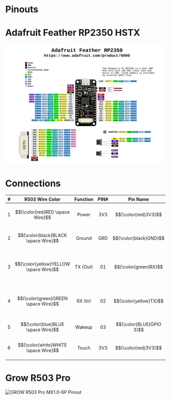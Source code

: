 # Pinouts

# Adafruit Feather RP2350 HSTX
![Adafruit Feather RP2350 HSTX Pinout](https://raw.githubusercontent.com/adafruit/Adafruit-Feather-RP2350-PCB/refs/heads/main/Adafruit_Feather_RP2350_prettypins.svg)

# Connections

| # | R503 Wire Color                        | Function |  PIN#  | Pin Name                 | Notes                                 |
| - |                  :---:                 |   :---:  |  :---: |           :---:          |                 :---:                 |
| 1 | $${\color{red}RED \space Wire}$$       | Power    |   3V3  | $${\color{red}3V3}$$     | 3.3 Volts (Top Left Of Feather)       |
| 2 | $${\color{black}BLACK \space Wire}$$   | Ground   |   GRD  | $${\color{black}GND}$$   | Ground (Right Under 3.3 Pins)         |
| 3 | $${\color{yellow}YELLOW \space Wire}$$ | TX (Out) |    01  | $${\color{green}RX}$$    | TX on R503 becomes RX on the Feather. |
| 4 | $${\color{green}GREEN \space Wire}$$   | RX (In)  |    02  | $${\color{yellow}TX}$$   | RX on R503 becomes TX on the Feather. |
| 5 | $${\color{blue}BLUE \space Wire}$$     | Wakeup   |    03  | $${\color{BLUE}GPIO 3}$$ | For Touch Sense                       |
| 6 | $${\color{white}WHITE \space Wire}$$   | Touch    |   3V3  | $${\color{red}3V3}$$     | 3.3 Volts (Top Left Of Feather)       |

# Grow R503 Pro
![GROW R503 Pro MX1.0-6P Pinout](https://probots.co.in/pub/media/wysiwyg/GROW_R503_-5.jpg)

